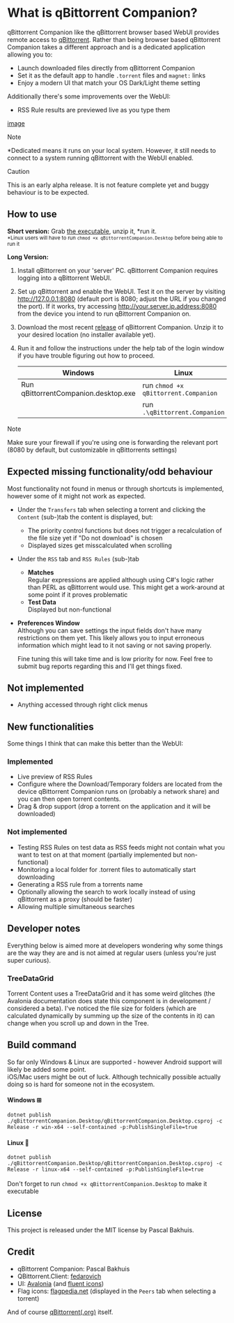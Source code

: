 ﻿# What is  qBittorrent Companion?
qBittorrent Companion like the qBittorrent browser based WebUI provides remote access to [qBittorrent](https://www.qbittorrent.org/). Rather than being browser based
qBittorrent Companion takes a different approach and is a dedicated application allowing you to:

* Launch downloaded files directly from qBittorrent Companion
* Set it as the default app to handle `.torrent` files and `magnet:` links 
* Enjoy a modern UI that match your OS Dark/Light theme setting

Additionally there's some improvements over the WebUI:

* RSS Rule results are previewed live as you type them

[image](https://i.imgur.com/qBNeqvu.gif)

>[!NOTE]
> *Dedicated means it runs on your local system. However, it still needs to connect to a system running qBittorrent with the WebUI enabled.

> [!CAUTION]
> This is an early alpha release. It is not feature complete yet and buggy behaviour is to be expected.

## How to use
**Short version:** Grab [the executable](https://github.com/Axeia/qBittorrentCompanion/releases/), unzip it, *run it.<br/>
<sub>*Linux users will have to run `chmod +x qBittorrentCompanion.Desktop` before being able to run it</sub>

**Long Version:**
1. Install qBittorrent on your 'server' PC. qBittorrent Companion requires logging into a qBittorrent WebUI.
2. Set up qBittorrent and enable the WebUI. Test it on the server by visiting http://127.0.0.1:8080 (default port is 8080; adjust the URL if you changed the port).
If it works, try accessing http://your.server.ip.address:8080 from the device you intend to run qBittorrent Companion on.
3. Download the most recent [release](https://github.com/Axeia/qBittorrentCompanion/releases/) of qBittorrent Companion. 
Unzip it to your desired location (no installer available yet).
4. Run it and follow the instructions under the help tab of the login window if you have trouble figuring out how to proceed.

    | Windows                              | Linux                                |
    | ------------------------------------ | ------------------------------------ |
    | Run qBittorrentCompanion.desktop.exe | run `chmod +x qBittorrent.Companion` |
    |                                      | run `.\qBittorrent.Companion`        |

>[!NOTE]
> Make sure your firewall if you're using one is forwarding the relevant port (8080 by default, but customizable in qBittorrents settings)

## Expected missing functionality/odd behaviour
Most functionality not found in menus or through shortcuts is implemented, however some of it might not work as expected.
* Under the `Transfers` tab when selecting a torrent and clicking the `Content` (sub-)tab the content is displayed, but:
    * The priority control functions but does not trigger a recalculation of the file size yet if "Do not download" is chosen
    * Displayed sizes get misscalculated when scrolling 
* Under the `RSS` tab and `RSS Rules` (sub-)tab
	* **Matches**<br/>
	Regular expressions are applied although using C#'s logic rather than PERL as qBittorrent would use. This might get a work-around at some point if it proves problematic
	* **Test Data**<br/>
	Displayed but non-functional
* **Preferences Window**<br/>
  Although you can save settings the input fields don't have many restrictions on them yet. This likely allows you to input erroneous information which might lead to it not saving or not saving properly.

  Fine tuning this will take time and is low priority for now. Feel free to submit bug reports regarding this and I'll get things fixed.


## Not implemented
* Anything accessed through right click menus

## New functionalities
Some things I think that can make this better than the WebUI:
### Implemented
* Live preview of RSS Rules
* Configure where the Download/Temporary folders are located from the device qBittorrent Companion runs on (probably a network share) and you can then open torrent contents.
* Drag & drop support (drop a torrent on the application and it will be downloaded)

### Not implemented
* Testing RSS Rules on test data as RSS feeds might not contain what you want to test on at that moment (partially implemented but non-functional)
* Monitoring a local folder for .torrent files to automatically start downloading
* Generating a RSS rule from a torrents name
* Optionally allowing the search to work locally instead of using qBittorrent as a proxy (should be faster)
* Allowing multiple simultaneous searches 


## Developer notes
Everything below is aimed more at developers wondering why some things are the way they are and is not aimed at regular users (unless you're just super curious).
### TreeDataGrid
Torrent Content uses a TreeDataGrid and it has some weird glitches (the Avalonia documentation does state this component is in development / considered a beta). I've noticed the file size for folders (which are calculated dynamically by summing up the size of the contents in it) can change when you scroll up and down in the Tree.

## Build command
So far only Windows & Linux are supported - however Android support will likely be added some point. <br/>
iOS/Mac users might be out of luck. Although technically possible actually doing so is hard for someone not in the ecosystem.
#### Windows ⊞<br/>
```dotnet publish ./qBittorrentCompanion.Desktop/qBittorrentCompanion.Desktop.csproj -c Release -r win-x64 --self-contained -p:PublishSingleFile=true```

#### Linux 🐧<br/>
```dotnet publish ./qBittorrentCompanion.Desktop/qBittorrentCompanion.Desktop.csproj -c Release -r linux-x64 --self-contained -p:PublishSingleFile=true```<br/>
<br/>
Don't forget to run `chmod +x qBittorrentCompanion.Desktop` to make it executable

## License
This project is released under the MIT license by Pascal Bakhuis.

## Credit
* qBittorrent Companion: Pascal Bakhuis 
* QBittorrent.Client: [fedarovich](https://github.com/fedarovich/qbittorrent-net-client)
* UI:  [Avalonia](https://avaloniaui.net/) (and [fluent icons](https://github.com/davidxuang/FluentIcons))
* Flag icons: [flagpedia.net](https://flagpedia.net/) (displayed in the `Peers` tab when selecting a torrent)

And of course [qBittorrent(.org)](https://www.qbittorrent.org/) itself. 